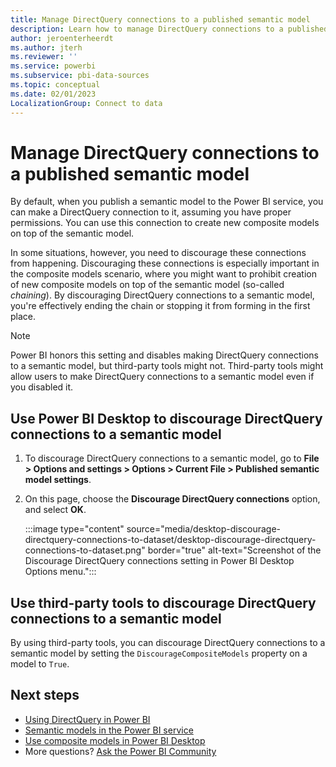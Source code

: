 ```yaml
---
title: Manage DirectQuery connections to a published semantic model
description: Learn how to manage DirectQuery connections to a published semantic model in Power BI. Also, learn how to discourage DirectQuery connections from happening.
author: jeroenterheerdt
ms.author: jterh
ms.reviewer: ''
ms.service: powerbi
ms.subservice: pbi-data-sources
ms.topic: conceptual
ms.date: 02/01/2023
LocalizationGroup: Connect to data
---
```

# Manage DirectQuery connections to a published semantic model

By default, when you publish a semantic model to the Power BI service, you can make a DirectQuery connection to it, assuming you have proper permissions. You can use this connection to create new composite models on top of the semantic model.

In some situations, however, you need to discourage these connections from happening. Discouraging these connections is especially important in the composite models scenario, where you might want to prohibit creation of new composite models on top of the semantic model (so-called *chaining*). By discouraging DirectQuery connections to a semantic model, you're effectively ending the chain or stopping it from forming in the first place.

> [!NOTE]
> Power BI honors this setting and disables making DirectQuery connections to a semantic model, but third-party tools might not. Third-party tools might allow users to make DirectQuery connections to a semantic model even if you disabled it.

## Use Power BI Desktop to discourage DirectQuery connections to a semantic model

1. To discourage DirectQuery connections to a semantic model, go to **File > Options and settings > Options > Current File > Published semantic model settings**. 
2. On this page, choose the **Discourage DirectQuery connections** option, and select **OK**.


    :::image type="content" source="media/desktop-discourage-directquery-connections-to-dataset/desktop-discourage-directquery-connections-to-dataset.png" border="true" alt-text="Screenshot of the Discourage DirectQuery connections setting in Power BI Desktop Options menu.":::


## Use third-party tools to discourage DirectQuery connections to a semantic model
By using third-party tools, you can discourage DirectQuery connections to a semantic model by setting the `DiscourageCompositeModels` property on a model to `True`.

## Next steps
- [Using DirectQuery in Power BI](desktop-directquery-about.md)
- [Semantic models in the Power BI service](service-dataset-modes-understand.md)
- [Use composite models in Power BI Desktop](../transform-model/desktop-composite-models.md)
- More questions? [Ask the Power BI Community](https://community.powerbi.com/)
